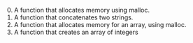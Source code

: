 0. A function that allocates memory using malloc.
1. A function that concatenates two strings.
2. A function that allocates memory for an array, using malloc.
3. A function that creates an array of integers

